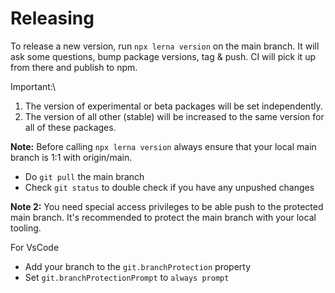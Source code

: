# Releasing

To release a new version, run `npx lerna version` on the main branch.
It will ask some questions, bump package versions, tag & push.
CI will pick it up from there and publish to npm.

Important:\

1. The version of experimental or beta packages will be set independently.
2. The version of all other (stable) will be increased to the same version for all of these packages.

**Note:**
Before calling `npx lerna version` always ensure that your local main branch is 1:1 with origin/main.

- Do `git pull` the main branch
- Check `git status` to double check if you have any unpushed changes

**Note 2:**
You need special access privileges to be able push to the protected main branch.
It's recommended to protect the main branch with your local tooling.

For VsCode

- Add your branch to the `git.branchProtection` property
- Set `git.branchProtectionPrompt` to `always prompt`
